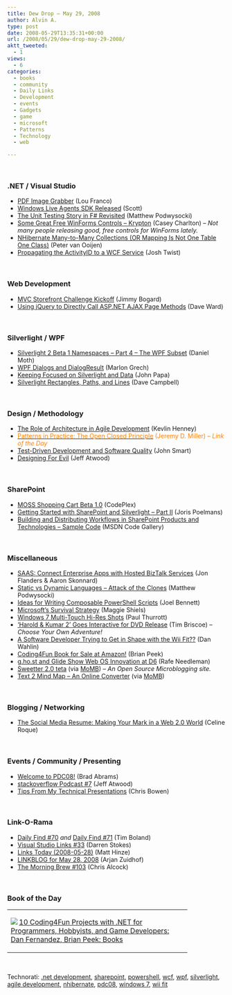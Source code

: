```yaml
---
title: Dew Drop – May 29, 2008
author: Alvin A.
type: post
date: 2008-05-29T13:35:31+00:00
url: /2008/05/29/dew-drop-may-29-2008/
aktt_tweeted:
  - 1
views:
  - 6
categories:
  - books
  - community
  - Daily Links
  - Development
  - events
  - Gadgets
  - game
  - microsoft
  - Patterns
  - Technology
  - web

---
```

&#160;

### .NET / Visual Studio

  * <a href="http://www.atalasoft.com/cs/blogs/31appsin31days/archive/2008/05/27/pdf-image-grabber.aspx" target="_blank">PDF Image Grabber</a> (Lou Franco)
  * <a href="http://www.liveside.net/blogs/developer/archive/2008/05/28/windows-live-agents-sdk-released.aspx" target="_blank">Windows Live Agents SDK Released</a> (Scott)
  * <a href="http://weblogs.asp.net/podwysocki/archive/2008/05/29/the-unit-testing-story-in-f-revisited.aspx" target="_blank">The Unit Testing Story in F# Revisited</a> (Matthew Podwysocki)
  * <a href="http://devlicio.us/blogs/casey/archive/2008/05/29/some-great-free-winforms-controls-krypton.aspx" target="_blank">Some Great Free WinForms Controls &#8211; Krypton</a> (Casey Charlton) _&#8211; Not many people releasing good, free controls for WinForms lately._
  * <a href="http://codebetter.com/blogs/peter.van.ooijen/archive/2008/05/29/nhibernate-many-to-many-collections-or-mapping-is-not-one-table-one-class.aspx" target="_blank">NHibernate Many-to-Many Collections (OR Mapping Is Not One Table One Class)</a> (Peter van Ooijen)
  * <a href="http://www.thejoyofcode.com/Propagating_the_ActivityId_to_a_WCF_service.aspx" target="_blank">Propagating the ActivityID to a WCF Service</a> (Josh Twist)

&#160;

### Web Development

  * <a href="http://www.lostechies.com/blogs/jimmy_bogard/archive/2008/05/28/mvc-storefront-challenge-kickoff.aspx" target="_blank">MVC Storefront Challenge Kickoff</a> (Jimmy Bogard)
  * <a href="http://encosia.com/2008/05/29/using-jquery-to-directly-call-aspnet-ajax-page-methods/" target="_blank">Using jQuery to Directly Call ASP.NET AJAX Page Methods</a> (Dave Ward)

&#160;

### Silverlight / WPF

  * <a href="http://www.danielmoth.com/Blog/2008/05/silverlight-2-beta-1-namespaces-part-4.html" target="_blank">Silverlight 2 Beta 1 Namespaces &#8211; Part 4 &#8211; The WPF Subset</a> (Daniel Moth)
  * <a href="http://marlongrech.wordpress.com/2008/05/28/wpf-dialogs-and-dialogresult/" target="_blank">WPF Dialogs and DialogResult</a> (Marlon Grech)
  * <a href="http://johnpapa.net/all/keeping-focused-on-silverlight-and-data/" target="_blank">Keeping Focused on Silverlight and Data</a> (John Papa)
  * <a href="http://geekswithblogs.net/WynApseTechnicalMusings/archive/2008/05/28/122470.aspx" target="_blank">Silverlight Rectangles, Paths, and Lines</a> (Dave Campbell)

&#160;

### Design / Methodology

  * <a href="http://searchsoftwarequality.techtarget.com/news/article/0,289142,sid92_gci1314881,00.html" target="_blank">The Role of Architecture in Agile Development</a> (Kevlin Henney)
  * <a href="http://msdn.microsoft.com/en-us/magazine/cc546578.aspx" target="_blank"><font color="#ff8000">Patterns in Practice: The Open Closed Principle</font></a> <font color="#ff8000">(Jeremy D. Miller) <em>&#8211; Link of the Day</em></font>
  * <a href="http://www.javaworld.com/community/?q=node/741" target="_blank">Test-Driven Development and Software Quality</a> (John Smart)
  * <a href="http://www.codinghorror.com/blog/archives/001123.html" target="_blank">Designing For Evil</a> (Jeff Atwood)

&#160;

### SharePoint

  * <a href="http://www.codeplex.com/ShoppingCart/Release/ProjectReleases.aspx?ReleaseId=13778" target="_blank">MOSS Shopping Cart Beta 1.0</a> (CodePlex)
  * <a href="http://jopx.blogspot.com/2008/05/getting-started-with-sharepoint-and_28.html" target="_blank">Getting Started with SharePoint and Silverlight &#8211; Part II</a> (Joris Poelmans)
  * <a href="http://code.msdn.microsoft.com/SharePointWorkflows/Release/ProjectReleases.aspx?ReleaseId=1084" target="_blank">Building and Distributing Workflows in SharePoint Products and Technologies &#8211; Sample Code</a> (MSDN Code Gallery)

&#160;

### Miscellaneous

  * <a href="http://msdn.microsoft.com/en-us/magazine/cc546613.aspx" target="_blank">SAAS: Connect Enterprise Apps with Hosted BizTalk Services</a> (Jon Flanders & Aaron Skonnard)
  * <a href="http://codebetter.com/blogs/matthew.podwysocki/archive/2008/05/28/static-versus-dynamic-languages-attack-of-the-clones.aspx" target="_blank">Static vs Dynamic Languages &#8211; Attack of the Clones</a> (Matthew Podwysocki)
  * <a href="http://huddledmasses.org/ideas-for-writing-composable-powershell-scripts/" target="_blank">Ideas for Writing Composable PowerShell Scripts</a> (Joel Bennett)
  * <a href="http://news.bbc.co.uk/2/hi/technology/7418178.stm" target="_blank">Microsoft&#8217;s Survival Strategy</a> (Maggie Shiels)
  * <a href="http://www.winsupersite.com/showcase/win7_touch.asp" target="_blank">Windows 7 Multi-Touch Hi-Res Shots</a> (Paul Thurrott)
  * <a href="http://videoeta.com/news/2522" target="_blank">&#8216;Harold & Kumar 2&#8217; Goes Interactive for DVD Release</a> (Tim Briscoe) _&#8211; Choose Your Own Adventure!_
  * <a href="http://weblogs.asp.net/dwahlin/archive/2008/05/28/a-software-developer-trying-to-get-in-shape-with-the-wii-fit.aspx" target="_blank">A Software Developer Trying to Get in Shape with the Wii Fit??</a> (Dan Wahlin)
  * <a href="http://theruntime.com/blogs/brianpeek/archive/2008/05/29/coding4fun-book-for-sale-at-amazon.aspx" target="_blank">Coding4Fun Book for Sale at Amazon!</a> (Brian Peek)
  * <a href="http://www.webware.com/8301-1_109-9954535-2.html?part=rss&tag=feed&subj=Webware" target="_blank">g.ho.st and Glide Show Web OS Innovation at D6</a> (Rafe Needleman)
  * <a href="http://sweetter.net/" target="_blank">Sweetter 2.0 teta</a> (via <a href="http://momb.socio-kybernetics.net/other/sweetter" target="_blank">MoMB</a>) _&#8211; An Open Source Microblogging site._
  * <a href="http://www.text2mindmap.com/" target="_blank">Text 2 Mind Map &#8211; An Online Converter</a> (via <a href="http://momb.socio-kybernetics.net/beta/text2mindmap" target="_blank">MoMB</a>)

&#160;

### Blogging / Networking

  * <a href="http://webworkerdaily.com/2008/05/28/the-social-media-resume-making-your-mark-in-a-web-20-world/" target="_blank">The Social Media Resume: Making Your Mark in a Web 2.0 World</a> (Celine Roque)

&#160;

### Events / Community / Presenting

  * <a href="http://blogs.msdn.com/brada/archive/2008/05/28/welcome-to-pdc08.aspx" target="_blank">Welcome to PDC08!</a> (Brad Abrams)
  * <a href="http://blog.stackoverflow.com/index.php/2008/05/podcast-7/" target="_blank">stackoverflow Podcast #7</a> (Jeff Atwood)
  * <a href="http://blogs.msdn.com/cbowen/archive/2008/05/27/tips-from-my-technical-presentations.aspx" target="_blank">Tips From My Technical Presentations</a> (Chris Bowen)

&#160;

### Link-O-Rama

  * <a href="http://www.techtoolblog.com/archives/daily-find-70" target="_blank">Daily Find #70</a>&#160;_and_&#160;<a href="http://www.techtoolblog.com/archives/daily-find-71" target="_blank">Daily Find #71</a> (Tim Boland)
  * <a href="http://visualstudiohacks.com/blog/visual-studio-links-33/" target="_blank">Visual Studio Links #33</a> (Darren Stokes)
  * <a href="http://mhinze.com/links-today-2008-05-28/" target="_blank">Links Today (2008-05-28)</a> (Matt Hinze)
  * <a href="http://www.arjansworld.com/2008/05/28/linkblog-for-may-28-2008/" target="_blank">LINKBLOG for May 28, 2008</a> (Arjan Zuidhof)
  * <a href="http://blog.cwa.me.uk/2008/05/29/the-morning-brew-103/" target="_blank">The Morning Brew #103</a> (Chris Alcock)

&#160;

### Book of the Day

<div class="wlWriterSmartContent" id="scid:7dc1bd33-94bd-46fd-a20b-0131235bcd47:50fadf3e-5828-4820-8c25-960a556c6703" style="padding-right: 0px; display: inline; padding-left: 0px; float: none; padding-bottom: 0px; margin: 0px; padding-top: 0px">
  <table cellspacing="0" cellpadding="2" width="400" border="0" unselectable="on">
    <tr>
      <td valign="top" width="400">
        <p>
          <a title="10 Coding4Fun Projects with .NET for Programmers, Hobbyists, and Game Developers: Dan Fernandez, Brian Peek: Books" href="http://www.amazon.com/exec/obidos/ASIN/0596520743/alvinashcraft-20"><img data-recalc-dims="1" decoding="async" src="https://i0.wp.com/images.amazon.com/images/P/0596520743.01.MZZZZZZZ.jpg?w=660" border="0" align="left" style="float:left" />10 Coding4Fun Projects with .NET for Programmers, Hobbyists, and Game Developers: Dan Fernandez, Brian Peek: Books</a>
        </p>
      </td>
    </tr>
  </table>
</div>

&#160;

<div class="wlWriterSmartContent" id="scid:C16BAC14-9A3D-4c50-9394-FBFEF7A93539:58834ed3-1dd0-4f07-b088-2ffc0cbaf728" style="padding-right: 0px; display: inline; padding-left: 0px; padding-bottom: 0px; margin: 0px; padding-top: 0px">
  <!--dotnetkickit-->
</div>

<div class="wlWriterSmartContent" id="scid:d7bf807d-7bb0-458a-811f-90c51817d5c2:7edc2e3d-f01a-46e3-a1d6-47328e9f6280" style="padding-right: 0px; display: inline; padding-left: 0px; padding-bottom: 0px; margin: 0px; padding-top: 0px">
  <p>
    <span class="TagSite">Technorati:</span> <a href="http://technorati.com/tag/.net+development" rel="tag" class="tag">.net development</a>, <a href="http://technorati.com/tag/sharepoint" rel="tag" class="tag">sharepoint</a>, <a href="http://technorati.com/tag/powershell" rel="tag" class="tag">powershell</a>, <a href="http://technorati.com/tag/wcf" rel="tag" class="tag">wcf</a>, <a href="http://technorati.com/tag/wpf" rel="tag" class="tag">wpf</a>, <a href="http://technorati.com/tag/silverlight" rel="tag" class="tag">silverlight</a>, <a href="http://technorati.com/tag/agile+development" rel="tag" class="tag">agile development</a>, <a href="http://technorati.com/tag/nhibernate" rel="tag" class="tag">nhibernate</a>, <a href="http://technorati.com/tag/pdc08" rel="tag" class="tag">pdc08</a>, <a href="http://technorati.com/tag/windows+7" rel="tag" class="tag">windows 7</a>, <a href="http://technorati.com/tag/wii+fit" rel="tag" class="tag">wii fit</a><br /><!-- StartInsertedTags: .net development, sharepoint, powershell, wcf, wpf, silverlight, agile development, nhibernate, pdc08, windows 7, wii fit :EndInsertedTags -->
  </p>
</div>